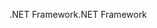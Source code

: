 <span data-ttu-id="b364d-101">.NET Framework</span><span class="sxs-lookup"><span data-stu-id="b364d-101">.NET Framework</span></span>